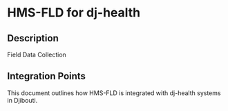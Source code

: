 # HMS-FLD for dj-health

## Description

Field Data Collection

## Integration Points

This document outlines how HMS-FLD is integrated with dj-health systems in Djibouti.
